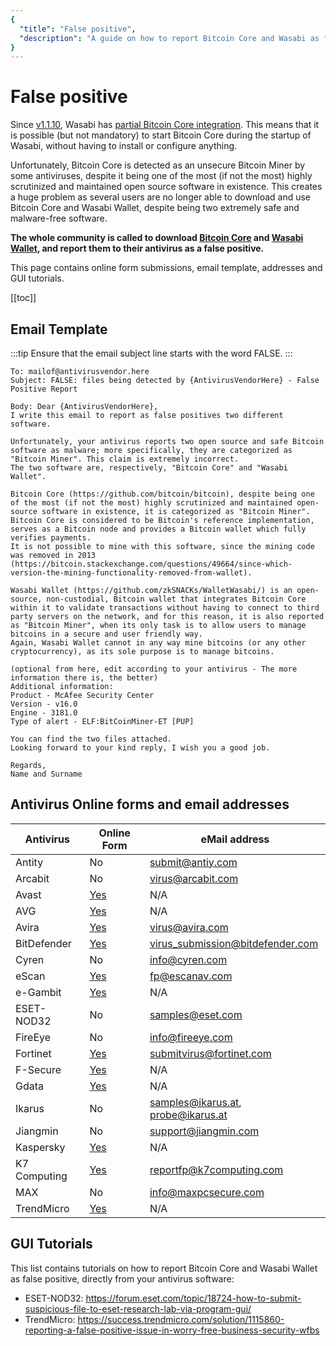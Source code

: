 ```yaml
---
{
  "title": "False positive",
  "description": "A guide on how to report Bitcoin Core and Wasabi as false positive. This is the Wasabi documentation, an archive of knowledge about the open-source, non-custodial and privacy-focused Bitcoin wallet for desktop."
}
---
```


# False positive

Since [v1.1.10](https://github.com/zkSNACKs/WalletWasabi/releases/tag/v1.1.10), Wasabi has [partial Bitcoin Core integration](https://github.com/zkSNACKs/WalletWasabi/pull/2495).
This means that it is possible (but not mandatory) to start Bitcoin Core during the startup of Wasabi, without having to install or configure anything.

Unfortunately, Bitcoin Core is detected as an unsecure Bitcoin Miner by some antiviruses, despite it being one of the most (if not the most) highly scrutinized and maintained open source software in existence.
This creates a huge problem as several users are no longer able to download and use Bitcoin Core and Wasabi Wallet, despite being two extremely safe and malware-free software.

**The whole community is called to download [Bitcoin Core](https://bitcoincore.org/en/download/) and [Wasabi Wallet](https://wasabiwallet.io/#download), and report them to their antivirus as a false positive.**

This page contains online form submissions, email template, addresses and GUI tutorials.

[[toc]]

## Email Template
:::tip
Ensure that the email subject line starts with the word FALSE.
:::

```
To: mailof@antivirusvendor.here
Subject: FALSE: files being detected by {AntivirusVendorHere} - False Positive Report

Body: Dear {AntivirusVendorHere},
I write this email to report as false positives two different software.

Unfortunately, your antivirus reports two open source and safe Bitcoin software as malware; more specifically, they are categorized as "Bitcoin Miner". This claim is extremely incorrect.
The two software are, respectively, "Bitcoin Core" and "Wasabi Wallet".

Bitcoin Core (https://github.com/bitcoin/bitcoin), despite being one of the most (if not the most) highly scrutinized and maintained open-source software in existence, it is categorized as "Bitcoin Miner".
Bitcoin Core is considered to be Bitcoin's reference implementation, serves as a Bitcoin node and provides a Bitcoin wallet which fully verifies payments.
It is not possible to mine with this software, since the mining code was removed in 2013 (https://bitcoin.stackexchange.com/questions/49664/since-which-version-the-mining-functionality-removed-from-wallet).

Wasabi Wallet (https://github.com/zkSNACKs/WalletWasabi/) is an open-source, non-custodial, Bitcoin wallet that integrates Bitcoin Core within it to validate transactions without having to connect to third party servers on the network, and for this reason, it is also reported as "Bitcoin Miner", when its only task is to allow users to manage bitcoins in a secure and user friendly way.
Again, Wasabi Wallet cannot in any way mine bitcoins (or any other cryptocurrency), as its sole purpose is to manage bitcoins.

(optional from here, edit according to your antivirus - The more information there is, the better)
Additional information:
Product - McAfee Security Center
Version - v16.0
Engine - 3181.0
Type of alert - ELF:BitCoinMiner-ET [PUP]

You can find the two files attached.
Looking forward to your kind reply, I wish you a good job.

Regards,
Name and Surname
```

## Antivirus Online forms and email addresses
  
|Antivirus  | Online Form | eMail address
|----  | ----   | ---- |
|Antity | No | submit@antiy.com
|Arcabit | No | virus@arcabit.com
|Avast | [Yes](https://www.avast.com/false-positive-file-form.php) | N/A
|AVG | [Yes](https://www.avg.com/en-us/false-positive-file-form) | N/A
|Avira | [Yes](https://www.avira.com/en/analysis/submit) | virus@avira.com
|BitDefender | [Yes](https://www.bitdefender.com/submit/) | virus_submission@bitdefender.com
|Cyren | No | info@cyren.com
|eScan | [Yes](http://support.mwti.net/support/index.php) | fp@escanav.com
|e-Gambit  | [Yes](https://tehtris.com/en/fp-egambit/) | N/A
|ESET-NOD32  | No | samples@eset.com
|FireEye  | No | info@fireeye.com
|Fortinet  | [Yes](https://fortiguard.com/faq/onlinescanner) | submitvirus@fortinet.com
|F-Secure  | [Yes](https://www.f-secure.com/en/business/support-and-downloads/submit-a-sample) | N/A
|Gdata  | [Yes](https://su.gdatasoftware.com/en/sample-submission) | N/A
|Ikarus  | No | samples@ikarus.at, probe@ikarus.at
|Jiangmin  | No | support@jiangmin.com
|Kaspersky  | [Yes](https://virusdesk.kaspersky.com/) | N/A
|K7 Computing | [Yes](https://www.k7computing.com/us/contact-us) | reportfp@k7computing.com
|MAX  | No | info@maxpcsecure.com
|TrendMicro  | [Yes](https://www.trendmicro.com/en_us/about/legal/detection-reevaluation.html) | N/A

## GUI Tutorials

This list contains tutorials on how to report Bitcoin Core and Wasabi Wallet as false positive, directly from your antivirus software:

- ESET-NOD32: https://forum.eset.com/topic/18724-how-to-submit-suspicious-file-to-eset-research-lab-via-program-gui/
- TrendMicro: https://success.trendmicro.com/solution/1115860-reporting-a-false-positive-issue-in-worry-free-business-security-wfbs
